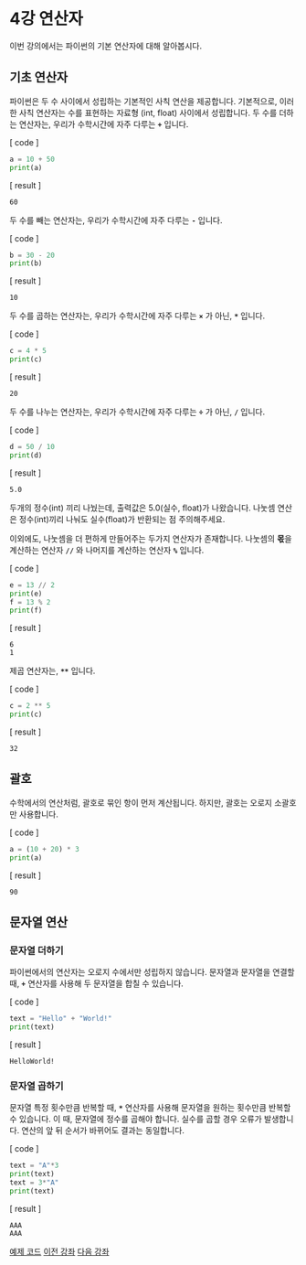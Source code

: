 # 4강 연산자
이번 강의에서는 파이썬의 기본 연산자에 대해 알아봅시다.

## 기초 연산자
파이썬은 두 수 사이에서 성립하는 기본적인 사칙 연산을 제공합니다. 기본적으로, 이러한 사칙 연산자는 수를 표현하는 자료형 (int, float) 사이에서 성립합니다.
두 수를 더하는 연산자는, 우리가 수학시간에 자주 다루는 **`+`** 입니다.

[ code ]
```python
a = 10 + 50
print(a)
```
[ result ]
```
60
```

두 수를 빼는 연산자는, 우리가 수학시간에 자주 다루는 **`-`** 입니다.

[ code ]
```python
b = 30 - 20
print(b)
```
[ result ]
```
10
```

두 수를 곱하는 연산자는, 우리가 수학시간에 자주 다루는 **`×`** 가 아닌, **`*`** 입니다.

[ code ]
```python
c = 4 * 5
print(c)
```
[ result ]
```
20
```

두 수를 나누는 연산자는, 우리가 수학시간에 자주 다루는 **`÷`** 가 아닌, **`/`** 입니다.

[ code ]
```python
d = 50 / 10
print(d)
```
[ result ]
```
5.0
```
두개의 정수(int) 끼리 나눴는데, 출력값은 5.0(실수, float)가 나왔습니다. 나눗셈 연산은 정수(int)끼리 나눠도 실수(float)가 반환되는 점 주의해주세요.

이외에도, 나눗셈을 더 편하게 만들어주는 두가지 연산자가 존재합니다.
나눗셈의 **몫**을 계산하는 연산자 **`//`** 와 나머지를 계산하는 연산자 **`%`** 입니다.

[ code ]
```python
e = 13 // 2
print(e)
f = 13 % 2
print(f)
```
[ result ]
```
6
1
```

제곱 연산자는, **`**`** 입니다.

[ code ]
```python
c = 2 ** 5
print(c)
```

[ result ]
```
32
```

## 괄호
수학에서의 연산처럼, 괄호로 묶인 항이 먼저 계산됩니다. 하지만, 괄호는 오로지 소괄호만 사용합니다.

[ code ]
```python
a = (10 + 20) * 3
print(a)
```
[ result ]
```
90
```

## 문자열 연산
### 문자열 더하기
파이썬에서의 연산자는 오로지 수에서만 성립하지 않습니다.
문자열과 문자열을 연결할 때, **`+`** 연산자를 사용해 두 문자열을 합칠 수 있습니다.

[ code ]
```python
text = "Hello" + "World!"
print(text)
```
[ result ]
```
HelloWorld!
```

### 문자열 곱하기
문자열 특정 횟수만큼 반복할 때, **`*`** 연산자를 사용해 문자열을 원하는 횟수만큼 반복할 수 있습니다.
이 때, 문자열에 정수를 곱해야 합니다. 실수를 곱할 경우 오류가 발생합니다. 연산의 앞 뒤 순서가 바뀌어도 결과는 동일합니다.

[ code ]
```python
text = "A"*3
print(text)
text = 3*"A"
print(text)
```
[ result ]
```
AAA
AAA
```

[예제 코드](./Basics/04%20-%20연산자/operators.py)
[이전 강좌](./Basics/03%20-%20기본%20입출력%20함수/README.md)
[다음 강좌](./Basics/05%20-%20형변환과%20묶음%20자료형/README.md)
